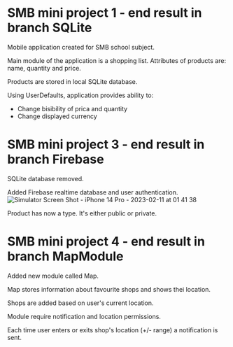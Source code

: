 # SMB mini project 1 - end result in branch SQLite
Mobile application created for SMB school subject.

Main module of the application is a shopping list.
Attributes of products are: name, quantity and price.

Products are stored in local SQLite database.

Using UserDefaults, application provides ability to:
- Change bisibility of prica and quantity
- Change displayed currency

# SMB mini project 3 - end result in branch Firebase
SQLite database removed.

Added Firebase realtime database and user authentication.
![Simulator Screen Shot - iPhone 14 Pro - 2023-02-11 at 01 41 38](https://user-images.githubusercontent.com/49963924/218227772-b7f0255b-c507-4158-a7b3-d73fe2a973e4.png)

Product has now a type. It's either public or private.


# SMB mini project 4 - end result in branch MapModule
Added new module called Map.

Map stores information about favourite shops and shows thei location.

Shops are added based on user's current location.

Module require notification and location permissions.

Each time user enters or exits shop's location (+/- range) a notification is sent.
